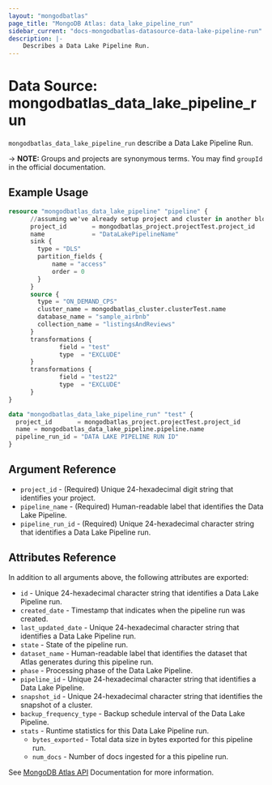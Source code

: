 ```yaml
---
layout: "mongodbatlas"
page_title: "MongoDB Atlas: data_lake_pipeline_run"
sidebar_current: "docs-mongodbatlas-datasource-data-lake-pipeline-run"
description: |-
    Describes a Data Lake Pipeline Run.
---
```


# Data Source: mongodbatlas_data_lake_pipeline_run

`mongodbatlas_data_lake_pipeline_run` describe a Data Lake Pipeline Run.


-> **NOTE:** Groups and projects are synonymous terms. You may find `groupId` in the official documentation.

## Example Usage

```terraform
resource "mongodbatlas_data_lake_pipeline" "pipeline" {
      //assuming we've already setup project and cluster in another block
      project_id       = mongodbatlas_project.projectTest.project_id
      name             = "DataLakePipelineName"
      sink {
        type = "DLS"
        partition_fields {
            name = "access"
            order = 0
        }
      }
      source {
        type = "ON_DEMAND_CPS"
        cluster_name = mongodbatlas_cluster.clusterTest.name
        database_name = "sample_airbnb"
        collection_name = "listingsAndReviews"
      }
      transformations {
              field = "test"
              type  = "EXCLUDE"
      }
      transformations {
              field = "test22"
              type  = "EXCLUDE"
      }
}

data "mongodbatlas_data_lake_pipeline_run" "test" {
  project_id       = mongodbatlas_project.projectTest.project_id
  name = mongodbatlas_data_lake_pipeline.pipeline.name
  pipeline_run_id = "DATA LAKE PIPELINE RUN ID"
}
```

## Argument Reference

* `project_id` - (Required) Unique 24-hexadecimal digit string that identifies your project.
* `pipeline_name` - (Required) Human-readable label that identifies the Data Lake Pipeline.
* `pipeline_run_id` - (Required) Unique 24-hexadecimal character string that identifies a Data Lake Pipeline run.

## Attributes Reference

In addition to all arguments above, the following attributes are exported:

* `id` - Unique 24-hexadecimal character string that identifies a Data Lake Pipeline run.
* `created_date` - Timestamp that indicates when the pipeline run was created.
* `last_updated_date` - Unique 24-hexadecimal character string that identifies a Data Lake Pipeline run.
* `state` - State of the pipeline run.
* `dataset_name` - Human-readable label that identifies the dataset that Atlas generates during this pipeline run. 
* `phase` - Processing phase of the Data Lake Pipeline.
* `pipeline_id` - Unique 24-hexadecimal character string that identifies a Data Lake Pipeline.
* `snapshot_id` - Unique 24-hexadecimal character string that identifies the snapshot of a cluster.
* `backup_frequency_type` - Backup schedule interval of the Data Lake Pipeline.
* `stats` - Runtime statistics for this Data Lake Pipeline run.
  * `bytes_exported` - Total data size in bytes exported for this pipeline run.
  * `num_docs` - Number of docs ingested for a this pipeline run.

See [MongoDB Atlas API](https://www.mongodb.com/docs/atlas/reference/api-resources-spec/#tag/Data-Lake-Pipelines/operation/getPipelineRun) Documentation for more information.